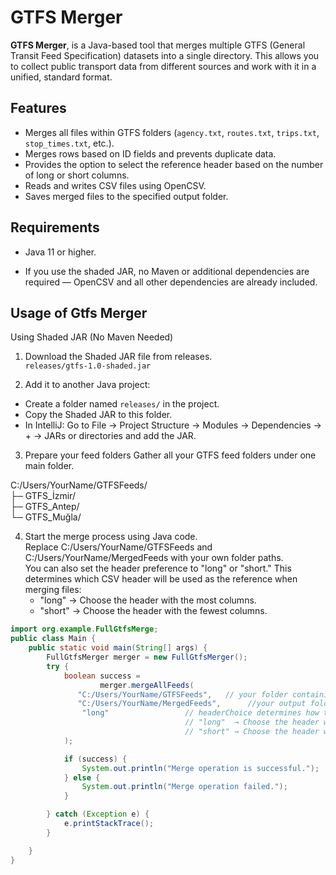 # GTFS Merger

**GTFS Merger**, is a Java-based tool that merges multiple GTFS (General Transit Feed Specification) datasets into a single directory.
This allows you to collect public transport data from different sources and work with it in a unified, standard format.

## Features
- Merges all files within GTFS folders (`agency.txt`, `routes.txt`, `trips.txt`, `stop_times.txt`, etc.).
- Merges rows based on ID fields and prevents duplicate data.
- Provides the option to select the reference header based on the number of long or short columns.
- Reads and writes CSV files using OpenCSV.
- Saves merged files to the specified output folder.

## Requirements

-  Java 11 or higher.

-  If you use the shaded JAR, no Maven or additional dependencies are required — OpenCSV and all other dependencies are already included.


## Usage of Gtfs Merger
 Using Shaded JAR (No Maven Needed)
 1. Download the Shaded JAR file from releases.  
 `releases/gtfs-1.0-shaded.jar`

2. Add it to another Java project:

- Create a folder named `releases/` in the project.
- Copy the Shaded JAR to this folder.  
- In IntelliJ: Go to File → Project Structure → Modules → Dependencies → + → JARs or directories and add the JAR.

 3. Prepare your feed folders
 Gather all your GTFS feed folders under one main folder.

 C:/Users/YourName/GTFSFeeds/  
    ├─ GTFS_İzmir/  
    ├─ GTFS_Antep/  
    └─ GTFS_Muğla/
    

 4. Start the merge process using Java code.  
   Replace C:/Users/YourName/GTFSFeeds and C:/Users/YourName/MergedFeeds with your own folder paths.  
   You can also set the header preference to "long" or "short." This determines which CSV header will be used as the reference when merging files:
     - "long"  → Choose the header with the most columns.  
     - "short" → Choose the header with the fewest columns.


```java
import org.example.FullGtfsMerge;
public class Main {
    public static void main(String[] args) {
        FullGtfsMerger merger = new FullGtfsMerger();
        try {
            boolean success =
                    merger.mergeAllFeeds(
               "C:/Users/YourName/GTFSFeeds",   // your folder containing GTFS feed subfolders
               "C:/Users/YourName/MergedFeeds",      //your output folder for merged files
                "long"                 // headerChoice determines how the reference header is chosen:
                                       // "long"  → Choose the header with the most columns.
                                       // "short" → Choose the header with the fewest columns.
            );

            if (success) {
                System.out.println("Merge operation is successful.");
            } else {
                System.out.println("Merge operation failed.");
            }

        } catch (Exception e) {
            e.printStackTrace();
        }

    }
}
